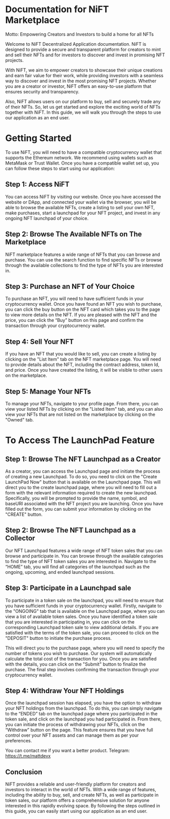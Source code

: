 # **Documentation for NiFT Marketplace**

Motto: Empowering Creators and Investors to build a home for all NFTs

Welcome to NiFT Decentralized Application documentation. NiFT is designed to provide a secure and transparent platform for creators to mint and sell their NFTs and for investors to discover and invest in promising NFT projects.

With NiFT, we aim to empower creators to showcase their unique creations and earn fair value for their work, while providing investors with a seamless way to discover and invest in the most promising NFT projects. Whether you are a creator or investor, NiFT offers an easy-to-use platform that ensures security and transparency.

Also, NiFT allows users on our platform to buy, sell and securely trade any of their NFTs. So, let us get started and explore the exciting world of NFTs together with NiFT. In this guide, we will walk you through the steps to use our application as an end user.

# **Getting Started**

To use NiFT, you will need to have a compatible cryptocurrency wallet that supports the Ethereum network. We recommend using wallets such as MetaMask or Trust Wallet. Once you have a compatible wallet set up, you can follow these steps to start using our application:

## **Step 1: Access NiFT**

You can access NiFT by visiting our website. Once you have accessed the website or DApp, and connected your wallet via the browser, you will be able to browse the available NFTs, create a listing to sell your own NFT, make purchases, start a launchpad for your NFT project, and invest in any ongoing NFT launchpad of your choice.

## **Step 2: Browse The Available NFTs on The Marketplace**

NiFT marketplace features a wide range of NFTs that you can browse and purchase. You can use the search function to find specific NFTs or browse through the available collections to find the type of NFTs you are interested in.

## **Step 3: Purchase an NFT of Your Choice**

To purchase an NFT, you will need to have sufficient funds in your cryptocurrency wallet. Once you have found an NFT you wish to purchase, you can click the buy button on the NFT card which takes you to the page to view more details on the NFT. If you are pleased with the NFT and the price, you can click the “Buy” button on this page and confirm the transaction through your cryptocurrency wallet.

## **Step 4: Sell Your NFT**

If you have an NFT that you would like to sell, you can create a listing by clicking on the "List Item" tab on the NFT marketplace page. You will need to provide details about the NFT, including the contract address, token Id, and price. Once you have created the listing, it will be visible to other users on the marketplace.

## **Step 5: Manage Your NFTs**

To manage your NFTs, navigate to your profile page. From there, you can view your listed NFTs by clicking on the "Listed Item" tab, and you can also view your NFTs that are not listed on the marketplace by clicking on the "Owned" tab.

# **To Access The LaunchPad Feature**

## **Step 1: Browse The NFT Launchpad as a Creator**

As a creator, you can access the Launchpad page and initiate the process of creating a new Launchpad. To do so, you need to click on the "Create LaunchPad Now" button that is available on the Launchpad page. This will direct you to the create launchpad page, where you will need to fill out a form with the relevant information required to create the new launchpad. Specifically, you will be prompted to provide the name, symbol, and baseURI associated with the NFT project you are launching. Once you have filled out the form, you can submit your information by clicking on the "CREATE" button.

## **Step 2: Browse The NFT Launchpad as a Collector**

Our NFT Launchpad features a wide range of NFT token sales that you can browse and participate in. You can browse through the available categories to find the type of NFT token sales you are interested in. Navigate to the “HOME” tab, you will find all categories of the launchpad such as the ongoing, upcoming, and ended launchpad sessions.

## **Step 3: Participate in a Launchpad sale**

To participate in a token sale on the launchpad, you will need to ensure that you have sufficient funds in your cryptocurrency wallet. Firstly, navigate to the "ONGOING" tab that is available on the Launchpad page, where you can view a list of available token sales. Once you have identified a token sale that you are interested in participating in, you can click on the corresponding Launchpad token sale to view additional details. If you are satisfied with the terms of the token sale, you can proceed to click on the "DEPOSIT" button to initiate the purchase process.

This will direct you to the purchase page, where you will need to specify the number of tokens you wish to purchase. Our system will automatically calculate the total cost of the transaction for you. Once you are satisfied with the details, you can click on the "Submit" button to finalize the purchase. The final step involves confirming the transaction through your cryptocurrency wallet.

## **Step 4: Withdraw Your NFT Holdings**

Once the launchpad session has elapsed, you have the option to withdraw your NFT holdings from the launchpad. To do this, you can simply navigate to the “ENDED” tab on the launchpad page where you participated in the token sale, and click on the launchpad you had participated in. From there, you can initiate the process of withdrawing your NFTs, click on the “Withdraw” button on the page. This feature ensures that you have full control over your NFT assets and can manage them as per your preferences.

You can contact me if you want a better product.
Telegram: https://t.me/mattdevx

## **Conclusion**

NiFT provides a reliable and user-friendly platform for creators and investors to interact in the world of NFTs. With a wide range of features, including the ability to buy, sell, and create NFTs, as well as participate in token sales, our platform offers a comprehensive solution for anyone interested in this rapidly evolving space. By following the steps outlined in this guide, you can easily start using our application as an end user.
